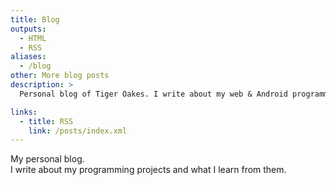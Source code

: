 ```yaml
---
title: Blog
outputs:
  - HTML
  - RSS
aliases:
  - /blog
other: More blog posts
description: >
  Personal blog of Tiger Oakes. I write about my web & Android programming projects and what I learn from them.

links:
  - title: RSS
    link: /posts/index.xml
---
```


My personal blog. \
I write about my programming projects and what I learn from them.
